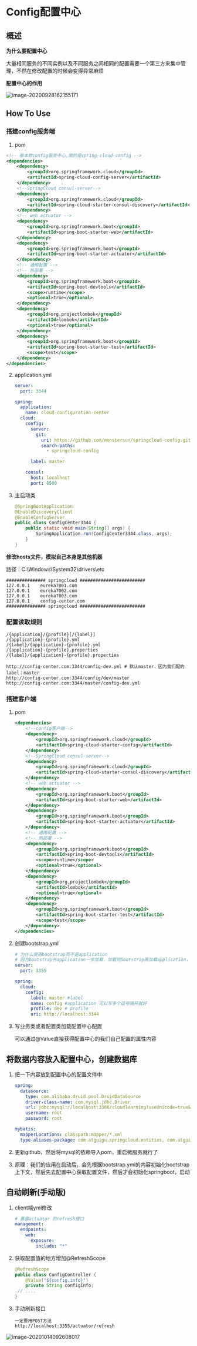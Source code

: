 # Config配置中心

## 概述



 **为什么要配置中心**

大量相同服务的不同实例以及不同服务之间相同的配置需要一个第三方来集中管理，不然在修改配置的时候会变得异常麻烦

 **配置中心的作用**

![image-20200928162155171](../img/Config/image-20200928162155171.png)

## How To Use

### **搭建config服务端**

1. pom

```xml
<!-- 基本款config服务中心,用的是spring-cloud-config -->
<dependencies>
    <dependency>
        <groupId>org.springframework.cloud</groupId>
        <artifactId>spring-cloud-config-server</artifactId>
    </dependency>
    <!--SpringCloud consul-server-->
    <dependency>
        <groupId>org.springframework.cloud</groupId>
        <artifactId>spring-cloud-starter-consul-discovery</artifactId>
    </dependency>
    <!-- web actuator -->
    <dependency>
        <groupId>org.springframework.boot</groupId>
        <artifactId>spring-boot-starter-web</artifactId>
    </dependency>
    <dependency>
        <groupId>org.springframework.boot</groupId>
        <artifactId>spring-boot-starter-actuator</artifactId>
    </dependency>
    <!-- 通用配置 -->
    <!-- 热部署 -->
    <dependency>
        <groupId>org.springframework.boot</groupId>
        <artifactId>spring-boot-devtools</artifactId>
        <scope>runtime</scope>
        <optional>true</optional>
    </dependency>
    <dependency>
        <groupId>org.projectlombok</groupId>
        <artifactId>lombok</artifactId>
        <optional>true</optional>
    </dependency>
    <dependency>
        <groupId>org.springframework.boot</groupId>
        <artifactId>spring-boot-starter-test</artifactId>
        <scope>test</scope>
    </dependency>
</dependencies>
```

2. application.yml

   ```yml
   server:
     port: 3344
   
   spring:
     application:
       name: cloud-configuration-center
     cloud:
       config:
         server:
           git:
             uri: https://github.com/monstersun/springcloud-config.git
             search-paths:
               - springcloud-config
   
         label: master
   
       consul:
         host: localhost
         port: 8500
   ```

3. 主启动类

   ```java
   @SpringBootApplication
   @EnableDiscoveryClient
   @EnableConfigServer
   public class ConfigCenter3344 {
       public static void main(String[] args) {
           SpringApplication.run(ConfigCenter3344.class, args);
       }
   }
   ```

**修改hosts文件，模拟自己本身是其他机器**

路径：C:\Windows\System32\drivers\etc

```properties
############### springcloud #########################
127.0.0.1    eureka7001.com
127.0.0.1    eureka7002.com
127.0.0.1    eureka7003.com
127.0.0.1    config-center.com
############### springcloud #########################
```

### 配置读取规则

```
/{application}/{profile}[/{label}]
/{application}-{profile}.yml
/{label}/{application}-{profile}.yml
/{application}-{profile}.properties
/{label}/{application}-{profile}.properties
```

```properties
http://config-center.com:3344/config-dev.yml # 默认master，因为我们配的label：master
http://config-center.com:3344/config/dev/master
http://config-center.com:3344/master/config-dev.yml
```

### 搭建客户端

1. pom

   ```xml
   <dependencies>
       <!--config客户端-->
       <dependency>
           <groupId>org.springframework.cloud</groupId>
           <artifactId>spring-cloud-starter-config</artifactId>
       </dependency>
       <!--SpringCloud consul-server-->
       <dependency>
           <groupId>org.springframework.cloud</groupId>
           <artifactId>spring-cloud-starter-consul-discovery</artifactId>
       </dependency>
       <!-- web actuator -->
       <dependency>
           <groupId>org.springframework.boot</groupId>
           <artifactId>spring-boot-starter-web</artifactId>
       </dependency>
       <dependency>
           <groupId>org.springframework.boot</groupId>
           <artifactId>spring-boot-starter-actuator</artifactId>
       </dependency>
       <!-- 通用配置 -->
       <!-- 热部署 -->
       <dependency>
           <groupId>org.springframework.boot</groupId>
           <artifactId>spring-boot-devtools</artifactId>
           <scope>runtime</scope>
           <optional>true</optional>
       </dependency>
       <dependency>
           <groupId>org.projectlombok</groupId>
           <artifactId>lombok</artifactId>
           <optional>true</optional>
       </dependency>
       <dependency>
           <groupId>org.springframework.boot</groupId>
           <artifactId>spring-boot-starter-test</artifactId>
           <scope>test</scope>
       </dependency>
   </dependencies>
   ```

2. 创建bootstrap.yml

   ```yml
   # 为什么使用bootstrap而不是application
   # 因为bootstrap先application一步加载，加载完bootstrap再加载application，如果在application中写配置，那么在加载配置中心的配置的时候是来不及的
   server:
     port: 3355
   
   spring:
     cloud: 
       config:
         label: master #label
         name: config #application 可以写多个逗号隔开就好
         profile: dev # profile
         uri: http://localhost:3344
   ```

3. 写业务类或者配置类加载配置中心配置

   可以通过@Value直接获得配置中心的我们自己配置的属性内容

## 将数据内容放入配置中心，创建数据库

1. 把一下内容放到配置中心的配置文件中

   ```yml
   spring:
     datasource:
       type: com.alibaba.druid.pool.DruidDataSource
       driver-class-name: com.mysql.jdbc.Driver
       url: jdbc:mysql://localhost:3306/cloudlearning?useUnicode=true&characterEncoding=utf-8&useSSL=false
       username: root
       password: root
   
   mybatis:
     mapperLocations: classpath:mapper/*.xml
     type-aliases-package: com.atguigu.springcloud.entities, com.atguigu.cloud.commons.entities
   ```
   
2. 更新github，然后将mysql的依赖导入pom，重启微服务就行了

3. 原理：我们的应用在启动后，会先根据bootstrap.yml的内容初始化bootstrap上下文，然后先去配置中心获取配置文件，然后才会初始化springboot，启动

## 自动刷新(手动版)

1. client端yml修改

   ```yml
   # 暴露actuator 的refresh接口
   management:
     endpoints:
       web:
         exposure:
           include: "*"
   ```

2. 获取配置值的地方增加@RefreshScope

   ```java
   @RefreshScope
   public class ConfigController {
       @Value("${config.info}")
       private String configInfo;
   	// ....
   }
   ```

3. 手动刷新接口

   ```
   一定要用POST方法
   http://localhost:3355/actuator/refresh
   ```





![image-20201014092608017](img/Config/image-20201014092608017.png)
